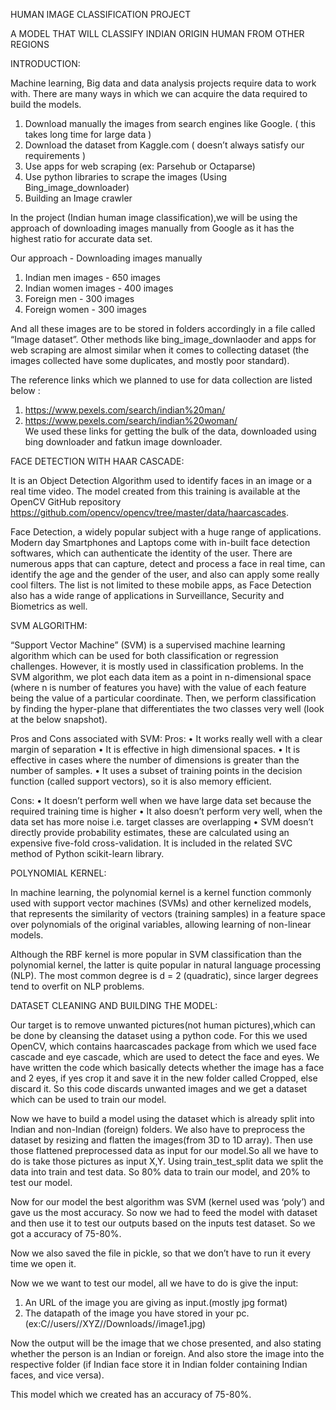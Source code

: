 HUMAN IMAGE CLASSIFICATION PROJECT  
 
A MODEL THAT WILL CLASSIFY INDIAN ORIGIN HUMAN FROM OTHER 
REGIONS 
 
INTRODUCTION: 

Machine learning, Big data and data analysis projects require data to work with. There are many ways in which we can acquire the data required to build the models. 
 
1.	Download manually the images from search engines like Google. ( this takes long time for large data ) 
2.	Download the dataset from Kaggle.com ( doesn’t always satisfy our requirements ) 
3.	Use apps for web scraping (ex: Parsehub or Octaparse) 
4.	Use python libraries to scrape the images (Using Bing_image_downloader) 
5.	Building an Image crawler 
 
In the project (Indian human image classification),we will be using the approach of downloading images manually from Google as it has the highest ratio for accurate data set. 
 
Our approach - Downloading images manually 
1)	Indian men images - 650 images 
2)	Indian women images - 400 images 
3)	Foreign men - 300 images 
4)	Foreign women - 300 images  
 
And all these images are to be stored in folders accordingly in a file called “Image dataset”. Other methods like bing_image_downlaoder and apps for web scraping are almost similar when it comes to collecting dataset (the images collected have some duplicates, and mostly poor standard). 
 
 
 
The reference links which we planned to use for data collection are listed below : 
1)	https://www.pexels.com/search/indian%20man/  
2)	https://www.pexels.com/search/indian%20woman/  
We used these links for getting the bulk of the data, downloaded using bing downloader and fatkun image downloader. 
 
FACE DETECTION WITH HAAR CASCADE: 

It is an Object Detection Algorithm used to identify faces in an image or a real time video. The model created from this training is available at the OpenCV GitHub repository https://github.com/opencv/opencv/tree/master/data/haarcascades.  
 
Face Detection, a widely popular subject with a huge range of applications. Modern day Smartphones and Laptops come with in-built face detection softwares, which can authenticate the identity of the user. There are numerous apps that can capture, detect and process a face in real time, can identify the age and the gender of the user, and also can apply some really cool filters. The list is not limited to these mobile apps, as Face Detection also has a wide range of applications in Surveillance, Security and Biometrics as well. 
 
SVM ALGORITHM: 

“Support Vector Machine” (SVM) is a supervised machine learning algorithm which can be used for both classification or regression challenges. However,  it is mostly used in classification problems. In the SVM algorithm, we plot each data item as a point in n-dimensional space (where n is number of features you have) with the value of each feature being the value of a particular coordinate. Then, we perform classification by finding the hyper-plane that differentiates the two classes very well (look at the below snapshot). 
 
Pros and Cons associated with SVM: 
Pros: 
•	It works really well with a clear margin of separation • It is effective in high dimensional spaces. 
•	It is effective in cases where the number of dimensions is greater than the number of samples. 
•	It uses a subset of training points in the decision function (called support vectors), so it is also memory efficient. 
 
 
Cons: 
•	It doesn’t perform well when we have large data set because the required training time is higher 
•	It also doesn’t perform very well, when the data set has more noise i.e. target classes are overlapping 
•	SVM doesn’t directly provide probability estimates, these are calculated using an expensive five-fold cross-validation. It is included in the related SVC method of Python scikit-learn library. 
 
POLYNOMIAL KERNEL: 

In machine learning, the polynomial kernel is a kernel function commonly used with support vector machines (SVMs) and other kernelized models, that represents the similarity of vectors (training samples) in a feature space over polynomials of the original variables, allowing learning of non-linear models. 
 
Although the RBF kernel is more popular in SVM classification than the polynomial kernel, the latter is quite popular in natural language processing (NLP). The most common degree is d = 2 (quadratic), since larger degrees tend to overfit on NLP problems. 
 
DATASET CLEANING AND BUILDING THE MODEL: 

Our target is to remove unwanted pictures(not human pictures),which can be done by cleansing the dataset using a python code. For this we used OpenCV, which contains haarcascades package from which we used face cascade and eye cascade, which are used to detect the face and eyes. 
We have written the code which basically detects whether the image has a face and 2 eyes, if yes crop it and save it in the new folder called Cropped, else discard it. So this code discards unwanted images and we get a dataset which can be used to train our model. 
 
Now we have to build a model using the dataset which is already split into Indian and non-Indian (foreign) folders. We also have to preprocess the dataset by resizing and flatten the images(from 3D to 1D array). Then use those flattened preprocessed data as input for our model.So all we have to do is take those pictures as input X,Y. Using train_test_split data we split the data into train and test data. So 80% data to train our model, and 20% to test our model. 
 
Now for our model the best algorithm was SVM (kernel used was ‘poly’) and gave us the most accuracy. So now we had to feed the model with dataset and then use it to test our outputs based on the inputs test dataset. So we got a accuracy of 75-80%. 
 
Now we also saved the file in pickle, so that we don’t have to run it every time we open it. 
 
Now we we want to test our model, all we have to do is give the input: 
1)	An URL of the image you are giving as input.(mostly jpg format) 
2)	The datapath of the image you have stored in your pc. (ex:C//users//XYZ//Downloads//image1.jpg) 
 
Now the output will be the image that we chose presented, and also stating whether the person is an Indian or foreign. And also store the image into the respective folder (if Indian face store it in Indian folder containing Indian faces, and vice versa). 
 
This model which we created has an accuracy of 75-80%. 

